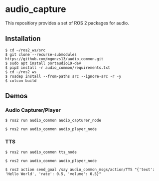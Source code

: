 # audio_capture

This repositiory provides a set of ROS 2 packages for audio.

## Installation

```shell
$ cd ~/ros2_ws/src
$ git clone --recurse-submodules https://github.com/mgonzs13/audio_common.git
$ sudo apt install portaudio19-dev
$ pip3 install -r audio_common/requirements.txt
$ cd ~/ros2_ws
$ rosdep install --from-paths src --ignore-src -r -y
$ colcon build
```

## Demos

### Audio Capturer/Player

```shell
$ ros2 run audio_common audio_capturer_node
```

```shell
$ ros2 run audio_common audio_player_node
```

### TTS

```shell
$ ros2 run audio_common tts_node
```

```shell
$ ros2 run audio_common audio_player_node
```

```shell
$ ros2 action send_goal /say audio_common_msgs/action/TTS "{'text': 'Hello World', 'rate': 0.5, 'volume': 0.5}"
```
